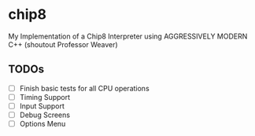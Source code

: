 # chip8
My Implementation of a Chip8 Interpreter using AGGRESSIVELY MODERN C++ (shoutout Professor Weaver)

## TODOs
- [ ] Finish basic tests for all CPU operations
- [ ] Timing Support
- [ ] Input Support
- [ ] Debug Screens
- [ ] Options Menu